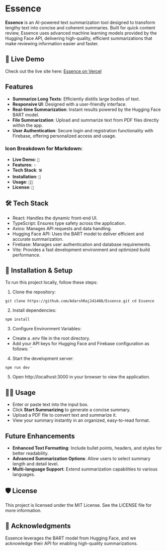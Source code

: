 # Essence

**Essence** is an AI-powered text summarization tool designed to transform lengthy text into concise and coherent summaries. Built for quick content review, Essence uses advanced machine learning models provided by the Hugging Face API, delivering high-quality, efficient summarizations that make reviewing information easier and faster.

## 🔗 Live Demo

Check out the live site here: [Essence on Vercel](https://essence-bay.vercel.app/)

## Features

- **Summarize Long Texts**: Efficiently distills large bodies of text.
- **Responsive UI**: Designed with a user-friendly interface.
- **Real-time Summarization**: Instant results powered by the Hugging Face BART model.
- **File Summarization**: Upload and summarize text from PDF files directly within the app.
- **User Authentication**: Secure login and registration functionality with Firebase, offering personalized access and usage.

### Icon Breakdown for Markdown:

- **Live Demo**: `🔗`
- **Features**: `✨`
- **Tech Stack**: `🛠️`
- **Installation**: `🚀`
- **Usage**: `🧑‍💻`
- **License**: `📜`

## 🛠️ Tech Stack

- React: Handles the dynamic front-end UI.
- TypeScript: Ensures type safety across the application.
- Axios: Manages API requests and data handling.
- Hugging Face API: Uses the BART model to deliver efficient and accurate summarization.
- Firebase: Manages user authentication and database requirements.
- Vite: Provides a fast development environment and optimized build performance.

## 🚀 Installation & Setup

To run this project locally, follow these steps:

1. Clone the repository:

`git clone https://github.com/AdarshRaj241408/Essence.git
cd Essence`

2. Install dependencies:

`npm install`

3. Configure Environment Variables:

- Create a .env file in the root directory.
- Add your API keys for Hugging Face and Firebase configuration as follows:
  ``

4. Start the development server:

`npm run dev`

5. Open http://localhost:3000 in your browser to view the application.

## 🧑‍💻 Usage

- Enter or paste text into the input box.
- Click **Start Summarizing** to generate a concise summary.
- Upload a PDF file to convert text and summarize it.
- View your summary instantly in an organized, easy-to-read format.

## Future Enhancements

- **Enhanced Text Formatting**: Include bullet points, headers, and styles for better readability.
- **Advanced Summarization Options**: Allow users to select summary length and detail level.
- **Multi-language Support**: Extend summarization capabilities to various languages.

## 🛡️ License

This project is licensed under the MIT License. See the LICENSE file for more information.

## 🤝 Acknowledgments

Essence leverages the BART model from Hugging Face, and we acknowledge their API for enabling high-quality summarizations.
